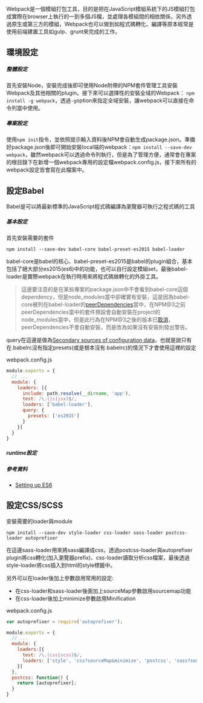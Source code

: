 Webpack是一個模組打包工具，目的是把在JavaScript模組系統下的JS模組打包成實際在browser上執行的一到多個JS檔，並處理各模組間的相依關係，另外透過原生或第三方的模組，Webpack也可以做到如程式碼轉化、編譯等原本經常是使用前端建置工具如gulp、grunt來完成的工作。

## 環境設定
##### 整體設定
首先安裝Node，安裝完成後即可使用Node附帶的NPM套件管理工具安裝Webpack及其他相關的plugin。接下來可以選擇性的安裝全域的Webpack： `npm install -g webpack`，透過`-g`option來指定全域安裝，讓webpack可以直接在命令列當中使用。
##### 專案設定
使用`npm init`指令，並依照提示輸入資料後NPM會自動生成package.json。準備好package.json後即可開始安裝local端的webpack：`npm install --save-dev webpack`，雖然webpack可以透過命令列執行，但是為了管理方便，通常會在專案的根目錄下在新增一個webpack專用的設定檔webpack.config.js，接下來所有的webpack設定皆會寫在此檔案中。

## 設定Babel
Babel是可以將最新標準的JavaScript程式碼編譯為瀏覽器可執行之程式碼的工具

##### 基本設定

首先安裝需要的套件

```
npm install --save-dev babel-core babel-preset-es2015 babel-loader
```

babel-core是babel的核心、babel-preset-es2015是babel的plugin組合，基本包括了絕大部分es2015(es6)中的功能，也可以自行設定模組set，最後babel-loader是實際webpack在執行時用來將程式碼做轉化的外掛工具。

> 這邊要注意的是在某些專案的package.json中不會看到babel-core這個dependency，但是node_modules當中卻確實有安裝，這是因為babel-core被列在babel-loader的[peerDependencies](https://nodejs.org/en/blog/npm/peer-dependencies/)當中，在NPM@3之前peerDependencies當中的套件預設會自動安裝在project的node_modules當中，但是此行為在NPM@3之後的版本已[取消](http://blog.npmjs.org/post/110924823920/npm-weekly-5)，peerDependencies不會自動安裝，而是改為如果沒有安裝則發出警告。

query在這邊是做為[Secondary sources of configuration data](https://leanpub.com/setting-up-es6/read#leanpub-auto-sources-of-configuration-data)，也就是說只有在.babelrc沒有指定presets(或是根本沒有.babelrc)的情況下才會使用這裡的設定

webpack.config.js

```javascript
module.exports = {
  // ...
  module: {
    loaders: [{
      include: path.resolve(__dirname, 'app'),
      test: /\.(js|jsx)$/,
      loaders: ['babel-loader'],
      query: {
        presets: ['es2015']
      }
    }]
  }
}
```
##### runtime設定

##### 參考資料
- [Setting up ES6](https://leanpub.com/setting-up-es6/read)




## 設定CSS/SCSS
安裝需要的loader與module

`npm install --save-dev style-loader css-loader sass-loader postcss-loader autoprefixer`

在這邊sass-loader用來將sass編譯成css，透過postcss-loader與autoprefixer plugin將css轉化(加入瀏覽器prefix)、css-loader讀取分析css檔案，最後透過style-loader將css插入到html的style標籤中。

另外可以在loader後加上參數啟用常用的設定:
- 在css-loader和sass-loader後面加上sourceMap參數啟用sourcemap功能
- 在css-loader後加上minimize參數啟用Minification

webpack.config.js

```javascript
var autoprefixer = require('autoprefixer');

module.exports = {
  // ...
  module: {
    loaders:[{
      test: /\.(css|scss)$/,
      loaders: ['style', 'css?sourceMap&minimize', 'postcss', 'sass?sourceMap'] 
    }]
  },
  postcss: function() {
    return [autoprefixer];
  }
}
```



